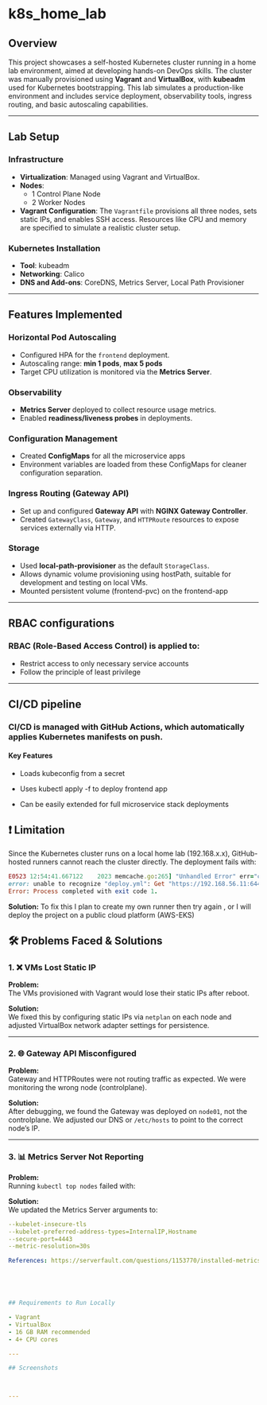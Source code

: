 # k8s_home_lab

## Overview

This project showcases a self-hosted Kubernetes cluster running in a home lab environment, aimed at developing hands-on DevOps skills. The cluster was manually provisioned using **Vagrant** and **VirtualBox**, with **kubeadm** used for Kubernetes bootstrapping. This lab simulates a production-like environment and includes service deployment, observability tools, ingress routing, and basic autoscaling capabilities.


---

## Lab Setup

### Infrastructure

- **Virtualization**: Managed using Vagrant and VirtualBox.
- **Nodes**: 
  - 1 Control Plane Node
  - 2 Worker Nodes
- **Vagrant Configuration**: The `Vagrantfile` provisions all three nodes, sets static IPs, and enables SSH access. Resources like CPU and memory are specified to simulate a realistic cluster setup.

### Kubernetes Installation

- **Tool**: kubeadm
- **Networking**: Calico
- **DNS and Add-ons**: CoreDNS, Metrics Server, Local Path Provisioner

---

## Features Implemented

### Horizontal Pod Autoscaling

- Configured HPA for the `frontend` deployment.
- Autoscaling range: **min 1 pods**, **max 5 pods**
- Target CPU utilization is monitored via the **Metrics Server**.

### Observability

- **Metrics Server** deployed to collect resource usage metrics.
- Enabled **readiness/liveness probes** in deployments.

### Configuration Management

- Created **ConfigMaps** for all the microservice apps
- Environment variables are loaded from these ConfigMaps for cleaner configuration separation.

### Ingress Routing (Gateway API)

- Set up and configured **Gateway API** with **NGINX Gateway Controller**.
- Created `GatewayClass`, `Gateway`, and `HTTPRoute` resources to expose services externally via HTTP.

### Storage

- Used **local-path-provisioner** as the default `StorageClass`.
- Allows dynamic volume provisioning using hostPath, suitable for development and testing on local VMs.
- Mounted persistent volume (frontend-pvc) on the frontend-app

---

## RBAC configurations
### RBAC (Role-Based Access Control) is applied to:

- Restrict access to only necessary service accounts
- Follow the principle of least privilege



---

## CI/CD pipeline 

### CI/CD is managed with GitHub Actions, which automatically applies Kubernetes manifests on push.

#### Key Features

- Loads kubeconfig from a secret

- Uses kubectl apply -f to deploy frontend app

- Can be easily extended for full microservice stack deployments


## ❗ Limitation
Since the Kubernetes cluster runs on a local home lab (192.168.x.x), GitHub-hosted runners cannot reach the cluster directly. The deployment fails with:

```ruby
E0523 12:54:41.667122    2023 memcache.go:265] "Unhandled Error" err="couldn't get current server API group list: Get \"https://192.168.56.11:6443/api?timeout=32s\": dial tcp 192.168.56.11:6443: i/o timeout"
error: unable to recognize "deploy.yml": Get "https://192.168.56.11:6443/api?timeout=32s": dial tcp 192.168.56.11:6443: i/o timeout
Error: Process completed with exit code 1.
```
**Solution:**
To fix this I plan to create my own runner then try again , or I will deploy the project on a public cloud platform (AWS-EKS)



## 🛠️ Problems Faced & Solutions

### 1. ❌ VMs Lost Static IP

**Problem:**  
The VMs provisioned with Vagrant would lose their static IPs after reboot.

**Solution:**  
We fixed this by configuring static IPs via `netplan` on each node and adjusted VirtualBox network adapter settings for persistence.

---

### 2. 🌐 Gateway API Misconfigured

**Problem:**  
Gateway and HTTPRoutes were not routing traffic as expected. We were monitoring the wrong node (controlplane).

**Solution:**  
After debugging, we found the Gateway was deployed on `node01`, not the controlplane. We adjusted our DNS or `/etc/hosts` to point to the correct node’s IP.

---

### 3. 📊 Metrics Server Not Reporting

**Problem:**  
Running `kubectl top nodes` failed with:

**Solution:**  
We updated the Metrics Server arguments to:

```yaml
--kubelet-insecure-tls
--kubelet-preferred-address-types=InternalIP,Hostname
--secure-port=4443
--metric-resolution=30s

References: https://serverfault.com/questions/1153770/installed-metrics-server-in-kubernetes-cluster-but-getting-serviceunavailable?utm_source=chatgpt.com





## Requirements to Run Locally

- Vagrant
- VirtualBox
- 16 GB RAM recommended
- 4+ CPU cores

---

## Screenshots



---



